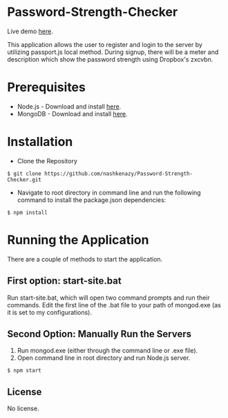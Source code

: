 # Password-Strength-Checker
Live demo [here](https://passwordchecks.herokuapp.com).

This application allows the user to register and login to the server by utilizing passport.js local method. During signup, there will be a meter and description which show the password strength using Dropbox's zxcvbn.
# Prerequisites
- Node.js - Download and install [here](https://nodejs.org/en/download).
- MongoDB - Download and install [here](https://www.mongodb.com/download-center).
# Installation
- Clone the Repository
```
$ git clone https://github.com/nashkenazy/Password-Strength-Checker.git
```
- Navigate to root directory in command line and run the following command to install the package.json dependencies:
```
$ npm install
```
# Running the Application
There are a couple of methods to start the application.
## First option: start-site.bat
Run start-site.bat, which will open two command prompts and run their commands. Edit the first line of the .bat file to your path of mongod.exe (as it is set to my configurations).
## Second Option: Manually Run the Servers
1. Run mongod.exe (either through the command line or .exe file).
2. Open command line in root directory and run Node.js server.
```
$ npm start
```
## License
No license.
